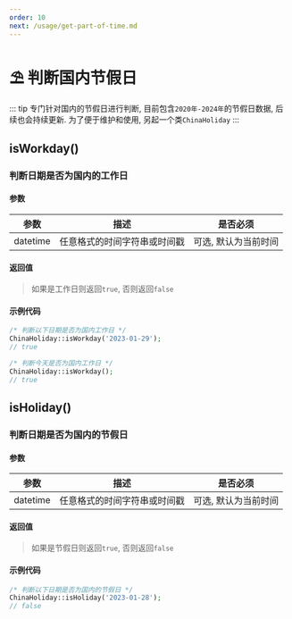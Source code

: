 ```yaml
---
order: 10
next: /usage/get-part-of-time.md
---
```


# ⛱️ 判断国内节假日

::: tip
专门针对国内的节假日进行判断, 目前包含`2020年-2024年`的节假日数据, 后续也会持续更新. 为了便于维护和使用, 另起一个类`ChinaHoliday`
:::

## isWorkday()

### 判断日期是否为国内的工作日

#### 参数

|    参数    |       描述       |    是否必须     |
|:--------:|:--------------:|:-----------:|
| datetime | 任意格式的时间字符串或时间戳 | 可选, 默认为当前时间 |

#### 返回值

> 如果是工作日则返回`true`, 否则返回`false`

#### 示例代码

```php
/* 判断以下日期是否为国内工作日 */
ChinaHoliday::isWorkday('2023-01-29');
// true

/* 判断今天是否为国内工作日 */
ChinaHoliday::isWorkday();
// true
```

## isHoliday()

### 判断日期是否为国内的节假日

#### 参数

|    参数    |       描述       |    是否必须     |
|:--------:|:--------------:|:-----------:|
| datetime | 任意格式的时间字符串或时间戳 | 可选, 默认为当前时间 |

#### 返回值

> 如果是节假日则返回`true`, 否则返回`false`

#### 示例代码

```php
/* 判断以下日期是否为国内的节假日 */
ChinaHoliday::isHoliday('2023-01-28');
// false
```